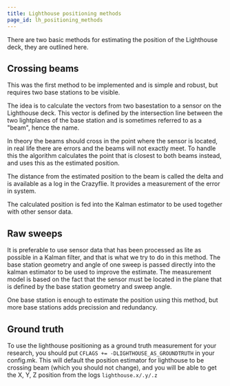 ```yaml
---
title: Lighthouse positioning methods
page_id: lh_positioning_methods
---
```


There are two basic methods for estimating the position of the Lighthouse deck, they are outlined here.

## Crossing beams

This was the first method to be implemented and is simple and robust, but requires two base stations to be visible.

The idea is to calculate the vectors from two basestation to a sensor on the Lighthouse deck. This vector is defined by the
intersection line between the two lightplanes of the base station and is sometimes referred to as a "beam", hence the name.

In theory the beams should cross in the point where the sensor is located, in real life there are errors and the
beams will not exactly meet. To handle this the algorithm calculates the point that is closest to both beams instead, and uses
this as the estimated position.

The distance from the estimated position to the beam is called the delta and is available as a log in the Crazyflie. It provides
a measurement of the error in system.

The calculated position is fed into the Kalman estimator to be used together with other sensor data.

## Raw sweeps

It is preferable to use sensor data that has been processed as lite as possible in a Kalman filter, and that is
what we try to do in this method. The base station geometry and angle of one sweep is passed directly into
the kalman estimator to be used to improve the estimate. The measurement model is based on the fact that the
sensor must be located in the plane that is defined by the base station geometry and sweep angle.

One base station is enough to estimate the position using this method, but more base stations adds precission and redundancy.


## Ground truth

To use the lighthouse positioning as a ground truth measurement for your research, you should put ```CFLAGS += -DLIGHTHOUSE_AS_GROUNDTRUTH``` in your config.mk.
 This will default the position estimator for lighthouse to be crossing beam (which you should not change), and you will be able to get the X, Y, Z position from the logs ```lighthouse.x/.y/.z```
